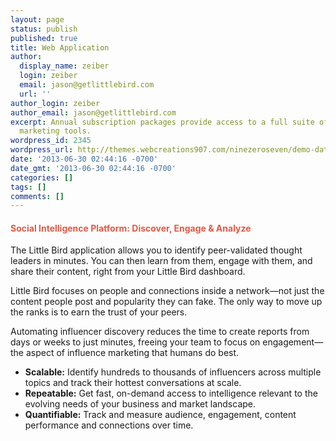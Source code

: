 ```yaml
---
layout: page
status: publish
published: true
title: Web Application
author:
  display_name: zeiber
  login: zeiber
  email: jason@getlittlebird.com
  url: ''
author_login: zeiber
author_email: jason@getlittlebird.com
excerpt: Annual subscription packages provide access to a full suite of influence
  marketing tools.
wordpress_id: 2345
wordpress_url: http://themes.webcreations907.com/ninezeroseven/demo-data/?post_type=recent_works&#038;p=11
date: '2013-06-30 02:44:16 -0700'
date_gmt: '2013-06-30 02:44:16 -0700'
categories: []
tags: []
comments: []
---
```

<h4>
<span style="color:#E45845;">Social Intelligence Platform: Discover, Engage & Analyze</span><br />
</h4>
<p>The Little Bird application allows you to identify peer-validated thought leaders in minutes. You can then learn from them, engage with them, and share their content, right from your Little Bird dashboard.</p>
<p>Little Bird focuses on people and connections inside a network—not just the content people post and popularity they can fake. The only way to move up the ranks is to earn the trust of your peers. </p>
<p>Automating influencer discovery reduces the time to create reports from days or weeks to just minutes, freeing your team to focus on engagement—the aspect of influence marketing that humans do best.</p>
<ul class="birddet">
<li><strong>Scalable:</strong> Identify hundreds to thousands of influencers across multiple topics and track their hottest conversations at scale.</li>
<li><strong>Repeatable:</strong> Get fast, on-demand access to intelligence relevant to the evolving needs of your business and market landscape.</li>
<li><strong>Quantifiable:</strong> Track and measure audience, engagement, content performance and connections over time.</li>
</ul>
